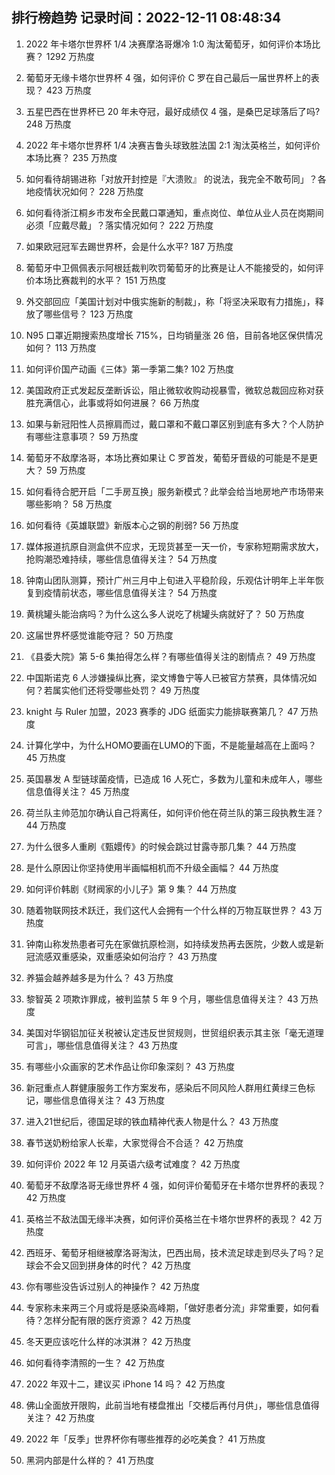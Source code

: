 
## 排行榜趋势 记录时间：2022-12-11 08:48:34
  
  1. 2022 年卡塔尔世界杯 1/4 决赛摩洛哥爆冷 1:0 淘汰葡萄牙，如何评价本场比赛？ 1292 万热度
    
  2. 葡萄牙无缘卡塔尔世界杯 4 强，如何评价 C 罗在自己最后一届世界杯上的表现？ 423 万热度
    
  3. 五星巴西在世界杯已 20 年未夺冠，最好成绩仅 4 强，是桑巴足球落后了吗? 248 万热度
    
  4. 2022 年卡塔尔世界杯 1/4 决赛吉鲁头球致胜法国 2:1 淘汰英格兰，如何评价本场比赛？ 235 万热度
    
  5. 如何看待胡锡进称「对放开封控是『大溃败』 的说法，我完全不敢苟同」？各地疫情状况如何？ 228 万热度
    
  6. 如何看待浙江桐乡市发布全民戴口罩通知，重点岗位、单位从业人员在岗期间必须「应戴尽戴」？落实情况如何？ 222 万热度
    
  7. 如果欧冠冠军去踢世界杯，会是什么水平? 187 万热度
    
  8. 葡萄牙中卫佩佩表示阿根廷裁判吹罚葡萄牙的比赛是让人不能接受的，如何评价本场比赛裁判的水平？ 151 万热度
    
  9. 外交部回应「美国计划对中俄实施新的制裁」，称「将坚决采取有力措施」，释放了哪些信号？ 123 万热度
    
  10. N95 口罩近期搜索热度增长 715%，日均销量涨 26 倍，目前各地区保供情况如何？ 113 万热度
    
  11. 如何评价国产动画《三体》第一季第二集? 102 万热度
    
  12. 美国政府正式发起反垄断诉讼，阻止微软收购动视暴雪，微软总裁回应称对获胜充满信心，此事或将如何进展？ 66 万热度
    
  13. 如果与新冠阳性人员擦肩而过，戴口罩和不戴口罩区别到底有多大？个人防护有哪些注意事项？ 59 万热度
    
  14. 葡萄牙不敌摩洛哥，本场比赛如果让 C 罗首发，葡萄牙晋级的可能是不是更大？ 59 万热度
    
  15. 如何看待合肥开启「二手房互换」服务新模式？此举会给当地房地产市场带来哪些影响？ 58 万热度
    
  16. 如何看待《英雄联盟》新版本心之钢的削弱? 56 万热度
    
  17. 媒体报道抗原自测盒供不应求，无现货甚至一天一价，专家称短期需求放大，抢购潮恐难持续，哪些信息值得关注？ 54 万热度
    
  18. 钟南山团队测算，预计广州三月中上旬进入平稳阶段，乐观估计明年上半年恢复到疫情前状态，哪些信息值得关注？ 54 万热度
    
  19. 黄桃罐头能治病吗？为什么这么多人说吃了桃罐头病就好了？ 50 万热度
    
  20. 这届世界杯感觉谁能夺冠？ 50 万热度
    
  21. 《县委大院》第 5-6 集拍得怎么样？有哪些值得关注的剧情点？ 49 万热度
    
  22. 中国斯诺克 6 人涉嫌操纵比赛，梁文博鲁宁等人已被官方禁赛，具体情况如何？若属实他们还将受哪些处罚？ 49 万热度
    
  23. knight 与 Ruler 加盟，2023 赛季的 JDG 纸面实力能排联赛第几？ 47 万热度
    
  24. 计算化学中，为什么HOMO要画在LUMO的下面，不是能量越高在上面吗？ 45 万热度
    
  25. 英国暴发 A 型链球菌疫情，已造成 16 人死亡，多数为儿童和未成年人，哪些信息值得关注？ 45 万热度
    
  26. 荷兰队主帅范加尔确认自己将离任，如何评价他在荷兰队的第三段执教生涯？ 44 万热度
    
  27. 为什么很多人重刷《甄嬛传》的时候会跳过甘露寺那几集？ 44 万热度
    
  28. 是什么原因让你坚持使用半画幅相机而不升级全画幅？ 44 万热度
    
  29. 如何评价韩剧《财阀家的小儿子》第 9 集？ 44 万热度
    
  30. 随着物联网技术跃迁，我们这代人会拥有一个什么样的万物互联世界？ 43 万热度
    
  31. 钟南山称发热患者可先在家做抗原检测，如持续发热再去医院，少数人或是新冠流感双重感染，双重感染如何治疗？ 43 万热度
    
  32. 养猫会越养越多是为什么？ 43 万热度
    
  33. 黎智英 2 项欺诈罪成，被判监禁 5 年 9 个月，哪些信息值得关注？ 43 万热度
    
  34. 美国对华钢铝加征关税被认定违反世贸规则，世贸组织表示其主张「毫无道理可言」，哪些信息值得关注？ 43 万热度
    
  35. 有哪些小众画家的艺术作品让你印象深刻？ 43 万热度
    
  36. 新冠重点人群健康服务工作方案发布，感染后不同风险人群用红黄绿三色标记，哪些信息值得关注？ 43 万热度
    
  37. 进入21世纪后，德国足球的铁血精神代表人物是什么？ 43 万热度
    
  38. 春节送奶粉给家人长辈，大家觉得合不合适？ 42 万热度
    
  39. 如何评价 2022 年 12 月英语六级考试难度？ 42 万热度
    
  40. 葡萄牙不敌摩洛哥无缘世界杯 4 强，如何评价葡萄牙在卡塔尔世界杯的表现？ 42 万热度
    
  41. 英格兰不敌法国无缘半决赛，如何评价英格兰在卡塔尔世界杯的表现？ 42 万热度
    
  42. 西班牙、葡萄牙相继被摩洛哥淘汰，巴西出局，技术流足球走到尽头了吗？足球会不会又回到拼身体的时代？ 42 万热度
    
  43. 你有哪些没告诉过别人的神操作？ 42 万热度
    
  44. 专家称未来两三个月或将是感染高峰期，「做好患者分流」非常重要，如何看待？怎样分配有限的医疗资源？ 42 万热度
    
  45. 冬天更应该吃什么样的冰淇淋？ 42 万热度
    
  46. 如何看待李清照的一生？ 42 万热度
    
  47. 2022 年双十二，建议买 iPhone 14 吗？ 42 万热度
    
  48. 佛山全面放开限购，此前当地有楼盘推出「交楼后再付月供」，哪些信息值得关注？ 42 万热度
    
  49. 2022 年「反季」世界杯你有哪些推荐的必吃美食？ 41 万热度
    
  50. 黑洞内部是什么样的？ 41 万热度
    